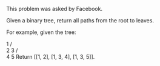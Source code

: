This problem was asked by Facebook.

Given a binary tree, return all paths from the root to leaves.

For example, given the tree:

   1
  / \
 2   3
    / \
   4   5
Return [[1, 2], [1, 3, 4], [1, 3, 5]].